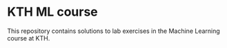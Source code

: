 # KTH ML course

This repository contains solutions to lab exercises in the Machine Learning course at KTH.
